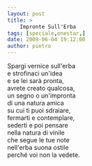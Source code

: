 ```yaml
---
layout: post
title: >
    Impronte Sull'Erba
tags: [speciale,onestar,]
date: 2009-06-04 19:12:00
author: pietro
---
```

Spargi vernice sull'erba<br/>e strofinaci un'idea<br/>e se lei sarà pronta,<br/>avrete creato qualcosa,<br/>un segno o un'impronta<br/>di una natura amica<br/>su cui ti puoi sdraiare,<br/>fermarti e contemplare,<br/>sederti e poi pensare<br/>nella natura di vinile<br/>che segue le tue note<br/>nell'erba suona ostile<br/>perché voi non la vedete.
